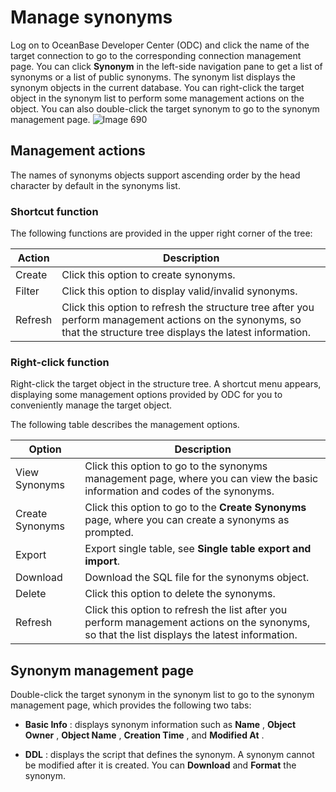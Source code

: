 Manage synonyms
====================================

Log on to OceanBase Developer Center (ODC) and click the name of the target connection to go to the corresponding connection management page. You can click **Synonym** in the left-side navigation pane to get a list of synonyms or a list of public synonyms. The synonym list displays the synonym objects in the current database. You can right-click the target object in the synonym list to perform some management actions on the object. You can also double-click the target synonym to go to the synonym management page.
![Image 690](https://obbusiness-private.oss-cn-shanghai.aliyuncs.com/doc/img/odc/340/%E7%AE%A1%E7%90%86%E5%90%8C%E4%B9%89%E8%AF%8D-1-EN.png)


Management actions
---------------------------------------

The names of synonyms objects support ascending order by the head character by default in the synonyms list.

### Shortcut function

The following functions are provided in the upper right corner of the tree:


| Action  |                                                                          Description                                                                          |
|---------|---------------------------------------------------------------------------------------------------------------------------------------------------------------|
| Create  | Click this option to create synonyms.                                                                                                                             |
| Filter  | Click this option to display valid/invalid synonyms.                                                                                                             |
| Refresh | Click this option to refresh the structure tree after you perform management actions on the synonyms, so that the structure tree displays the latest information. |

### Right-click function

Right-click the target object in the structure tree. A shortcut menu appears, displaying some management options provided by ODC for you to conveniently manage the target object.

The following table describes the management options.

|   Option    | Description  |
|-------------|----------------------|
| View Synonyms   | Click this option to go to the synonyms management page, where you can view the basic information and codes of the synonyms. |
| Create Synonyms | Click this option to go to the **Create Synonyms**  page, where you can create a synonyms as prompted.  |
|Export|Export single table, see **Single table export and import**.|
| Download    | Download the SQL file for the synonyms object. |
| Delete      | Click this option to delete the synonyms.  |
| Refresh     | Click this option to refresh the list after you perform management actions on the synonyms, so that the list displays the latest information. |

Synonym management page
--------------------------------------------

Double-click the target synonym in the synonym list to go to the synonym management page, which provides the following two tabs:

* **Basic Info** : displays synonym information such as **Name** , **Object** **Owner** , **Object Name** , **Creation Time** , and **Modified At** .

* **DDL** : displays the script that defines the synonym. A synonym cannot be modified after it is created. You can **Download** and **Format** the synonym.
